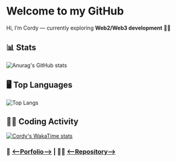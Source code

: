 # Welcome to my GitHub
Hi, I’m Cordy — currently exploring **Web2/Web3 development** 🚀🚀

## 📊 Stats
![Anurag's GitHub stats](https://github-readme-stats.vercel.app/api?username=cordyStackX&show_icons=true&theme=dark)

## 🖥️ Top Languages
![Top Langs](https://github-readme-stats.vercel.app/api/top-langs/?username=cordyStackX&layout=compact&theme=dark)

## 👨‍💻 Coding Activity
[![Cordy's WakaTime stats](https://github-readme-stats.vercel.app/api/wakatime?username=cordyStackX)](https://wakatime.com/@cordyStackX)

### 🔗 [<--Porfolio-->](https://portfolio-five-umber-jl2hcp0bpp.vercel.app/) | 👨‍💻 [<--Repository-->](https://github.com/cordy-fullstack/cordy-fullstack)
